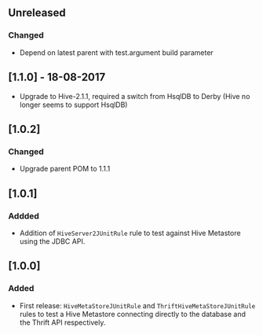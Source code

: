 ## Unreleased
### Changed 
* Depend on latest parent with test.argument build parameter

## [1.1.0] - 18-08-2017
* Upgrade to Hive-2.1.1, required a switch from HsqlDB to Derby (Hive no longer seems to support HsqlDB)

## [1.0.2]
### Changed 
* Upgrade parent POM to 1.1.1

## [1.0.1]
### Addded 
* Addition of `HiveServer2JUnitRule` rule to test against Hive Metastore using the JDBC API.

## [1.0.0]
### Added
* First release: `HiveMetaStoreJUnitRule` and `ThriftHiveMetaStoreJUnitRule` rules to test a Hive Metastore connecting directly to the database and the Thrift API respectively.
